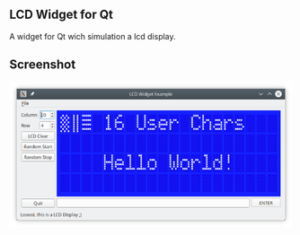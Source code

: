 ## LCD Widget for Qt
A widget for Qt wich simulation a lcd display.

## Screenshot
![Screenshot](screenshot.png)
